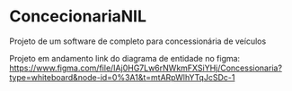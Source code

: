 # ConcecionariaNIL
Projeto de um software de completo para concessionária de veículos

Projeto em andamento
link do diagrama de entidade no figma:
https://www.figma.com/file/IAj0HG7Lw6rNWkmFXSiYHj/Concessionaria?type=whiteboard&node-id=0%3A1&t=mtARpWlhYTqJcSDc-1
